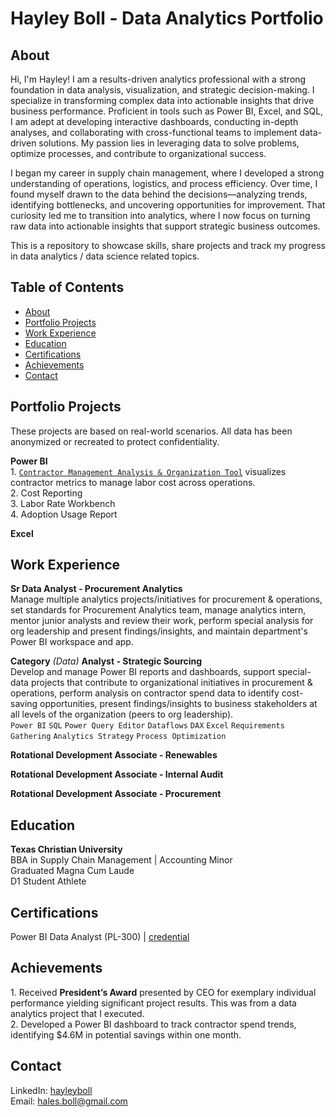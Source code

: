 # Hayley Boll - Data Analytics Portfolio
## About
Hi, I'm Hayley! I am a results-driven analytics professional with a strong foundation in data analysis, visualization, and strategic decision-making. I specialize in transforming complex data into actionable insights that drive business performance. Proficient in tools such as Power BI, Excel, and SQL, I am adept at developing interactive dashboards, conducting in-depth analyses, and collaborating with cross-functional teams to implement data-driven solutions. My passion lies in leveraging data to solve problems, optimize processes, and contribute to organizational success.

​I began my career in supply chain management, where I developed a strong understanding of operations, logistics, and process efficiency. Over time, I found myself drawn to the data behind the decisions—analyzing trends, identifying bottlenecks, and uncovering opportunities for improvement. That curiosity led me to transition into analytics, where I now focus on turning raw data into actionable insights that support strategic business outcomes.

This is a repository to showcase skills, share projects and track my progress in data analytics / data science related topics.

## Table of Contents
  - [About](https://github.com/hayley-boll/Portfolio/blob/main/README.md#about)
  - [Portfolio Projects](https://github.com/hayley-boll/Portfolio/blob/main/README.md#portfolio-projects)
  - [Work Experience](https://github.com/hayley-boll/Portfolio/blob/main/README.md#work-experience)
  - [Education](https://github.com/hayley-boll/Portfolio/blob/main/README.md#education)
  - [Certifications](https://github.com/hayley-boll/Portfolio/blob/main/README.md#certifications)
  - [Achievements](https://github.com/hayley-boll/Portfolio/blob/main/README.md#achievements)
  - [Contact](https://github.com/hayley-boll/Portfolio/blob/main/README.md#contact) 

## Portfolio Projects
These projects are based on real-world scenarios. All data has been anonymized or recreated to protect confidentiality.

**Power BI**  
1\. [`Contractor Management Analysis & Organization Tool`](https://github.com/hayley-boll/portfolio/tree/main/contractor-management-analysis#readme) visualizes contractor metrics to manage labor cost across operations.  
2\. Cost Reporting  
3\. Labor Rate Workbench  
4\. Adoption Usage Report

**Excel**

## Work Experience
**Sr Data Analyst - Procurement Analytics**  
Manage multiple analytics projects/initiatives for procurement & operations, set standards for Procurement Analytics team, manage analytics intern, mentor junior analysts and review their work, perform special analysis for org leadership and present findings/insights, and maintain department's Power BI workspace and app.  

**Category** *(Data)* **Analyst - Strategic Sourcing**  
Develop and manage Power BI reports and dashboards, support special-data projects that contribute to organizational initiatives in procurement & operations, perform analysis on contractor spend data to identify cost-saving opportunities, present findings/insights to business stakeholders at all levels of the organization (peers to org leadership).  
`Power BI` `SQL` `Power Query Editor` `Dataflows` `DAX` `Excel` `Requirements Gathering` `Analytics Strategy` `Process Optimization`   

**Rotational Development Associate - Renewables**  

**Rotational Development Associate - Internal Audit**  

**Rotational Development Associate - Procurement**  

## Education
**Texas Christian University**  
BBA in Supply Chain Management | Accounting Minor  
Graduated Magna Cum Laude  
D1 Student Athlete

## Certifications 
Power BI Data Analyst (PL-300) | [credential](https://learn.microsoft.com/api/credentials/share/en-us/HayleyBoll-3311/8658F20DEE1090EC?sharingId=930A40816E83E437)
## Achievements
1\. Received **President’s Award** presented by CEO for exemplary individual performance yielding significant project results. This was from a data analytics project that I executed.  
2\. Developed a Power BI dashboard to track contractor spend trends, identifying $4.6M in potential savings within one month.
## Contact
LinkedIn: [hayleyboll](https://www.linkedin.com/in/hayleyboll/)  
Email: hales.boll@gmail.com

